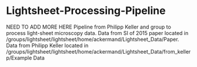 # Lightsheet-Processing-Pipeline
NEED TO ADD MORE HERE
Pipeline from Philipp Keller and group to process light-sheet microscopy data.
Data from SI of 2015 paper located in /groups/lightsheet/lightsheet/home/ackermand/Lightsheet_Data/Paper.
Data from Philipp Keller located in /groups/lightsheet/lightsheet/home/ackermand/Lightsheet_Data/from_kellerp/Example Data
